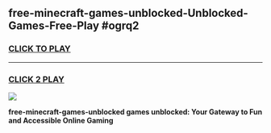 
## free-minecraft-games-unblocked-Unblocked-Games-Free-Play #ogrq2
<h3>
<a href="https://us.freeplayer.one?title=free-minecraft-games-unblocked&ref=9M">CLICK TO PLAY</a></h3>
<hr>

<h3>
<a href="https://us.freeplayer.one?title=free-minecraft-games-unblocked&ref=9M">CLICK 2 PLAY</a>
  
</h3>

<a href="https://us.freeplayer.one?title=free-minecraft-games-unblocked&ref=9M"><img src="https://clearcache.store/games.png"></a>


**free-minecraft-games-unblocked games unblocked: Your Gateway to Fun and Accessible Online Gaming**

